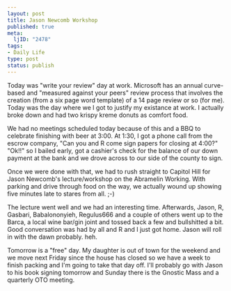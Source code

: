 ```yaml
--- 
layout: post
title: Jason Newcomb Workshop
published: true
meta: 
  ljID: "2478"
tags: 
- Daily Life
type: post
status: publish
---
```

Today was "write your review" day at work. Microsoft has an annual curve-based and "measured against your peers" review process that involves the creation (from a six page word template) of a 14 page review or so (for me). Today was the day where we I got to justify my existance at work. I actually broke down and had two krispy kreme donuts as comfort food.

We had no meetings scheduled today because of this and a BBQ to celebrate finishing with beer at 3:00. At 1:30, I got a phone call from the escrow company, "Can you and R come sign papers for closing at 4:00?" "Ok!!" so I bailed early, got a cashier&apos;s check for the balance of our down payment at the bank and we drove across to our side of the county to sign.

Once we were done with that, we had to rush straight to Capitol Hill for Jason Newcomb&apos;s lecture/workshop on the Abramelin Working. With parking and drive through food on the way, we actually wound up showing five minutes late to stares from all. ;-)

The lecture went well and we had an interesting time. Afterwards, Jason, R, Gasbari, Babalononyieh, Regulus666 and a couple of others went up to the Barca, a local wine bar/gin joint and tossed back a few and bullshitted a bit. Good conversation was had by all and R and I just got home. Jason will roll in with the dawn probably. heh.

Tomorrow is a "free" day. My daughter is out of town for the weekend and we move next Friday since the house has closed so we have a week to finish packing and I&apos;m going to take that day off. I&apos;ll probably go with Jason to his book signing tomorrow and Sunday there is the Gnostic Mass and a quarterly OTO meeting.
